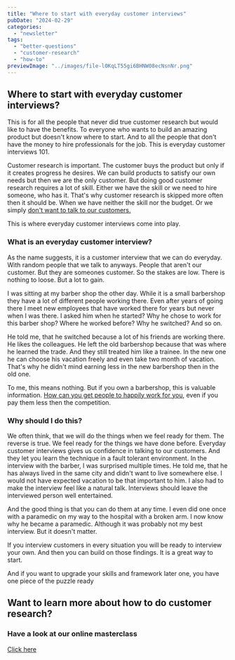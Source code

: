 ```yaml
---
title: "Where to start with everyday customer interviews"
pubDate: "2024-02-29"
categories:
  - "newsletter"
tags:
  - "better-questions"
  - "customer-research"
  - "how-to"
previewImage: "../images/file-l0KqLT55gi6BHNW08ecNsnNr.png"
---
```




## Where to start with everyday customer interviews?

This is for all the people that never did true customer research but would like to have the benefits. To everyone who wants to build an amazing product but doesn't know where to start. And to all the people that don't have the money to hire professionals for the job. This is everyday customer interviews 101.

Customer research is important. The customer buys the product but only if it creates progress he desires. We can build products to satisfy our own needs but then we are the only customer. But doing good customer research requires a lot of skill. Either we have the skill or we need to hire someone, who has it. That's why customer research is skipped more often then it should be. When we have neither the skill nor the budget. Or we simply [don't want to talk to our customers.](https://utxo.solutions/newsletter/why-talking-to-your-customers-sometimes-feels-hard/) 

This is where everyday customer interviews come into play.

### What is an everyday customer interview?

As the name suggests, it is a customer interview that we can do everyday. With random people that we talk to anyways. People that aren't our customer. But they are someones customer. So the stakes are low. There is nothing to loose. But a lot to gain.

I was sitting at my barber shop the other day. While it is a small barbershop they have a lot of different people working there. Even after years of going there I meet new employees that have worked there for years but never when I was there. I asked him when he started? Why he chose to work for this barber shop? Where he worked before? Why he switched? And so on.

He told me, that he switched because a lot of his friends are working there. He likes the colleagues. He left the old barbershop because that was where he learned the trade. And they still treated him like a trainee. In the new one he can choose his vacation freely and even take two month of vacation. That's why he didn't mind earning less in the new barbershop then in the old one.

To me, this means nothing. But if you own a barbershop, this is valuable information. [How can you get people to happily work for you](https://utxo.solutions/newsletter/why-people-stay-in-jobs-they-dont-like/), even if you pay them less then the competition.

### Why should I do this?

We often think, that we will do the things when we feel ready for them. The reverse is true. We feel ready for the things we have done before. Everyday customer interviews gives us confidence in talking to our customers. And they let you learn the technique in a fault tolerant environment. In the interview with the barber, I was surprised multiple times. He told me, that he has always lived in the same city and didn't want to live somewhere else. I would not have expected vacation to be that important to him. I also had to make the interview feel like a natural talk. Interviews should leave the interviewed person well entertained. 

And the good thing is that you can do them at any time. I even did one once with a paramedic on my way to the hospital with a broken arm. I now know why he became a paramedic. Although it was probably not my best interview. But it doesn't matter.

If you interview customers in every situation you will be ready to interview your own. And then you can build on those findings. It is a great way to start.

And if you want to upgrade your skills and framework later one, you have one piece of the puzzle ready



## Want to learn more about how to do customer research?

### Have a look at our online masterclass

[Click here](https://utxo.solutions/services/mastering-jobs-to-be-done-online-workshop/)
